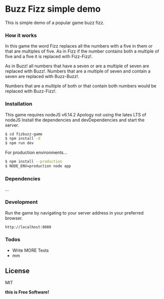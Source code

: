 # Buzz Fizz simple demo
This is simple demo of a popular game buzz fizz.
### How it works
In this game the word Fizz replaces all the numbers with a five in them or that are multiples of five. As in Fizz if the number contains both a multiple of five and a five it is replaced with Fizz-Fizz!.

As in Buzz! all numbers that have a seven or are a multiple of seven are replaced with Buzz!. Numbers that are a multiple of seven and contain a seven are replaced with Buzz-Buzz!.

Numbers that are a multiple of both or that contain both numbers would be replaced with Buzz-Fizz!.

### Installation

This game requires nodeJS v6.14.2 Apology not using the lates LTS of nodeJS
Install the dependencies and devDependencies and start the server.

```sh
$ cd fizbuzz-game
$ npm install -d
$ npm run dev
```

For production environments...

```sh
$ npm install --production
$ NODE_ENV=production node app
```

### Dependencies

...


### Development

Run the game  by navigating to your server address in your preferred browser.

```sh
http://localhost:8080
```


### Todos

 - Write MORE Tests
 - mm

License
----

MIT


**this is Free Software!**

